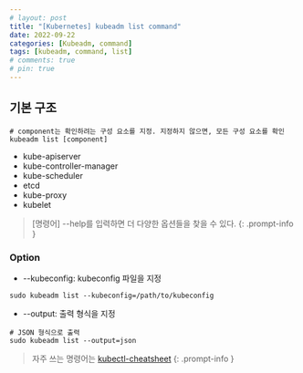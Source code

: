 ```yaml
---
# layout: post
title: "[Kubernetes] kubeadm list command"
date: 2022-09-22
categories: [Kubeadm, command]
tags: [kubeadm, command, list]
# comments: true
# pin: true
---
```


## 기본 구조
```
# component는 확인하려는 구성 요소를 지정. 지정하지 않으면, 모든 구성 요소를 확인
kubeadm list [component]
```

- kube-apiserver 
- kube-controller-manager 
- kube-scheduler 
- etcd 
- kube-proxy 
- kubelet

> [명령어] --help를 입력하면 더 다양한 옵션들을 찾을 수 있다.
{: .prompt-info }

### Option
- --kubeconfig: kubeconfig 파일을 지정
```
sudo kubeadm list --kubeconfig=/path/to/kubeconfig
```

- --output: 출력 형식을 지정
```
# JSON 형식으로 출력
sudo kubeadm list --output=json
```

> 자주 쓰는 명령어는 [kubectl-cheatsheet](https://kubernetes.io/docs/reference/kubectl/cheatsheet/)
{: .prompt-info }